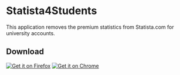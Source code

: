 # Statista4Students

This application removes the premium statistics from Statista.com for university accounts.


## Download
<a href="https://addons.mozilla.org/en-US/firefox/addon/statista4students" target="_BLANK"><img src="https://www.iconfinder.com/icons/4490617/download/png/128" alt="Get it on Firefox"/></a>
<a href="https://chrome.google.com/webstore/detail/statista4students/onbipggmljeocamidpecljdkaicfibep" target="_BLANK"><img src="https://www.iconfinder.com/icons/4490610/download/png/128" alt="Get it on Chrome"/></a>
